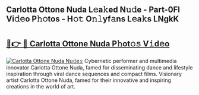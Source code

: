 ## Carlotta Ottone Nuda L𝚎a𝚔ed N𝚞𝚍e - Part-0Fl Vi𝚍𝚎o P𝚑𝚘tos - H𝚘𝚝 O𝚗𝚕yf𝚊ns L𝚎a𝚔s LNgkK

# <h2><a href="http://kf607m.oniu.top/?m=Carlotta+Ottone+Nuda">🔗👉 🔴 Carlotta Ottone Nuda P𝚑ot𝚘𝚜 V𝚒d𝚎o</a></h2>

[![Carlotta Ottone Nuda Nu𝚍e𝚜](https://i.imgur.com/0qMVB7G.gif)](http://kf607m.oniu.top/?m=Carlotta+Ottone+Nuda)
Cybernetic performer and multimedia innovator Carlotta Ottone Nuda, famed for disseminating dance and lifestyle inspiration through viral dance sequences and compact films. Visionary artist Carlotta Ottone Nuda, famed for their innovative and inspiring creations in the world of art.  
